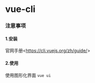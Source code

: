 # vue-cli

### 注意事项

#### 1.安装	

官网手册<<https://cli.vuejs.org/zh/guide/>>

####  2.使用

使用图形化界面 `vue ui`
